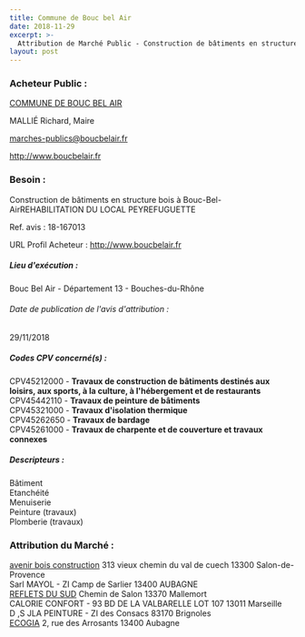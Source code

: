 ```yaml
---
title: Commune de Bouc bel Air
date: 2018-11-29
excerpt: >-
  Attribution de Marché Public - Construction de bâtiments en structure bois à Bouc-Bel-AirREHABILITATION DU LOCAL PEYREFUGUETTE
layout: post
---
```


### Acheteur Public : 
<a href="/acheteur-32/siren-211300157"> COMMUNE DE BOUC BEL AIR</a><br/>

MALLIÉ Richard, Maire

marches-publics@boucbelair.fr


http://www.boucbelair.fr
### Besoin :

Construction de bâtiments en structure bois à Bouc-Bel-AirREHABILITATION DU LOCAL PEYREFUGUETTE

Ref. avis : 18-167013

URL Profil Acheteur : http://www.boucbelair.fr

##### Lieu d'exécution :

Bouc Bel Air - Département 13 - Bouches-du-Rhône

###### Date de publication de l'avis d'attribution : 
29/11/2018

##### Codes CPV concerné(s) :
CPV45212000 - **Travaux de construction de bâtiments destinés aux loisirs, aux sports, à la culture, à l'hébergement et de restaurants** <br/>
CPV45442110 - **Travaux de peinture de bâtiments** <br/>
CPV45321000 - **Travaux d'isolation thermique** <br/>
CPV45262650 - **Travaux de bardage** <br/>
CPV45261000 - **Travaux de charpente et de couverture et travaux connexes** <br/>

##### Descripteurs :
Bâtiment <br/>
Etanchéité <br/>
Menuiserie <br/>
Peinture (travaux) <br/>
Plomberie (travaux) <br/>

### Attribution du Marché :
<a href="/entreprise-265/siren-501043350"> avenir bois construction</a>    313 vieux chemin du val de cuech 13300 Salon-de-Provence <br/>
Sarl MAYOL - ZI Camp de Sarlier 13400 AUBAGNE <br/>
<a href="/entreprise-262/siren-451474985"> REFLETS DU SUD</a>    Chemin de Salon 13370 Mallemort <br/>
CALORIE CONFORT - 93 BD DE LA VALBARELLE LOT 107 13011 Marseille <br/>
D ,S JLA PEINTURE - ZI des Consacs 83170 Brignoles <br/>
<a href="/entreprise-264/siren-488069642"> ECOGIA</a>    2, rue des Arrosants 13400 Aubagne <br/>
